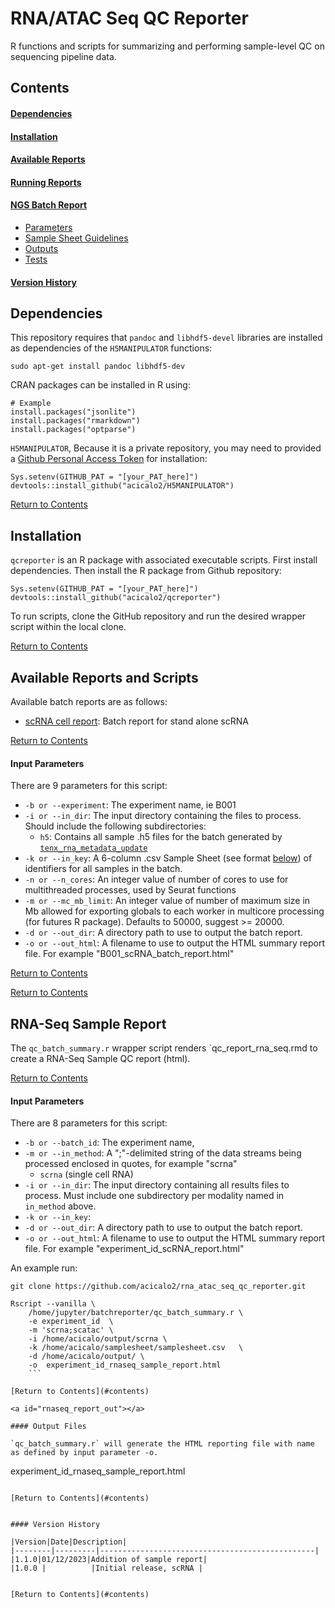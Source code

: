 # RNA/ATAC Seq QC Reporter

R functions and scripts for summarizing and performing sample-level QC on sequencing pipeline data.  

<a id="contents"></a>

## Contents

#### [Dependencies](#dependencies)

#### [Installation](#installation)

#### [Available Reports](#available_report)

#### [Running Reports](#batch_report)


#### [NGS Batch Report](#ngs_batch_report)
- [Parameters](#ngs_report_param)
- [Sample Sheet Guidelines](#ngs_sample_sheet)
- [Outputs](#ngs_report_out)
- [Tests](#ngs_report_test)  

#### [Version History](#version_history)

<a id="dependencies"></a>

## Dependencies    

This repository requires that `pandoc` and `libhdf5-devel` libraries are installed as dependencies of the `H5MANIPULATOR` functions:
```
sudo apt-get install pandoc libhdf5-dev
```

CRAN packages can be installed in R using:
```
# Example
install.packages("jsonlite")
install.packages("rmarkdown")
install.packages("optparse")
```

`H5MANIPULATOR`, Because it is a private repository, you may need to provided a [Github Personal Access Token](https://github.com/settings/tokens) for installation:
```
Sys.setenv(GITHUB_PAT = "[your_PAT_here]")
devtools::install_github("acicalo2/H5MANIPULATOR")
```

[Return to Contents](#contents)

<a id="installation"></a>

## Installation
`qcreporter` is an R package with associated executable scripts. First install dependencies. Then install the R package from Github repository:

```
Sys.setenv(GITHUB_PAT = "[your_PAT_here]")
devtools::install_github("acicalo2/qcreporter")
```  
To run scripts, clone the GitHub repository and run the desired wrapper script within the local clone.

[Return to Contents](#contents)  

<a id="available_report"></a>

## Available Reports and Scripts 
Available batch reports are as follows:
- [scRNA cell report](#scrna_batch_report): Batch report for stand alone scRNA 

[Return to Contents](#contents)  

<a id="scrna_report_param"></a>

#### Input Parameters

There are 9 parameters for this script:  

* `-b or --experiment`:  The experiment name, ie B001
* `-i or --in_dir`: The input directory containing the files to process. Should include the following subdirectories:  
  * `h5`: Contains all sample .h5 files for the batch generated by [`tenx_rna_metadata_update`](https://github.com/acicalo2/rna_seq_pipeline_bwh)  
* `-k or --in_key`: A 6-column .csv Sample Sheet (see format [below](#scrna_sample_sheet)) of identifiers for all samples in the batch.
* `-n or --n_cores`: An integer value of number of cores to use for multithreaded processes, used by Seurat functions  
* `-m or --mc_mb_limit`: An integer value of number of maximum size in Mb allowed for exporting globals to each worker in multicore processing (for futures R package). Defaults to 50000, suggest >= 20000.  
* `-d or --out_dir`: A directory path to use to output the batch report.
* `-o or --out_html`: A filename to use to output the HTML summary report file. For example "B001_scRNA_batch_report.html"

[Return to Contents](#contents)  


[Return to Contents](#contents)

<a id="ngs_batch_report"></a>

## RNA-Seq Sample Report

The `qc_batch_summary.r` wrapper script renders `qc_report_rna_seq.rmd to create a RNA-Seq Sample QC report (html). 

[Return to Contents](#contents)  

<a id="rna_seq_report_param"></a>

#### Input Parameters

There are 8 parameters for this script:  

* `-b or --batch_id`:  The experiment name,
* `-m or --in_method`:  A ";"-delimited string of the data streams being 
processed enclosed in quotes, for example "scrna" 
  * `scrna` (single cell RNA)
* `-i or --in_dir`: The input directory containing all results files to process. Must 
include one subdirectory per modality named in `in_method` above.
* `-k or --in_key`: 
* `-d or --out_dir`: A directory path to use to output the batch report.
* `-o or --out_html`: A filename to use to output the HTML summary report file. 
For example "experiment_id_scRNA_report.html"

An example run:
```
git clone https://github.com/acicalo2/rna_atac_seq_qc_reporter.git

Rscript --vanilla \
    /home/jupyter/batchreporter/qc_batch_summary.r \
    -e experiment_id  \
    -m 'scrna;scatac' \
    -i /home/acicalo/output/scrna \
    -k /home/acicalo/samplesheet/samplesheet.csv   \
    -d /home/acicalo/output/ \
    -o  experiment_id_rnaseq_sample_report.html 
    ```

[Return to Contents](#contents)

<a id="rnaseq_report_out"></a>

#### Output Files

`qc_batch_summary.r` will generate the HTML reporting file with name as defined by input parameter -o. 
```
experiment_id_rnaseq_sample_report.html 

```

[Return to Contents](#contents)


#### Version History  

|Version|Date|Description|
|--------|---------|------------------------------------------------|
|1.1.0|01/12/2023|Addition of sample report|
|1.0.0 |          |Initial release, scRNA |  


[Return to Contents](#contents)
